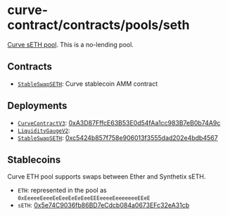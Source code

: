 # curve-contract/contracts/pools/seth

[Curve sETH pool](https://www.curve.fi/seth). This is a no-lending pool.

## Contracts

* [`StableSwapSETH`](StableSwapSETH.vy): Curve stablecoin AMM contract

## Deployments

* [`CurveContractV3`](../../tokens/CurveTokenV3.vy): [0xA3D87FffcE63B53E0d54fAa1cc983B7eB0b74A9c](https://etherscan.io/address/0xA3D87FffcE63B53E0d54fAa1cc983B7eB0b74A9c)
* [`LiquidityGaugeV2`](https://github.com/curvefi/curve-dao-contracts/blob/master/contracts/gauges/LiquidityGaugeV2.vy): [](https://etherscan.io/address/0x3C0FFFF15EA30C35d7A85B85c0782D6c94e1d238)
* [`StableSwapSETH`](StableSwapSETH.vy): [0xc5424b857f758e906013f3555dad202e4bdb4567](https://etherscan.io/address/0xc5424b857f758e906013f3555dad202e4bdb4567)

## Stablecoins

Curve ETH pool supports swaps between Ether and Synthetix sETH.

* `ETH`: represented in the pool as `0xEeeeeEeeeEeEeeEeEeEeeEEEeeeeEeeeeeeeEEeE`
* `sETH`: [0x5e74C9036fb86BD7eCdcb084a0673EFc32eA31cb](https://etherscan.io/address/0x5e74C9036fb86BD7eCdcb084a0673EFc32eA31cb)

